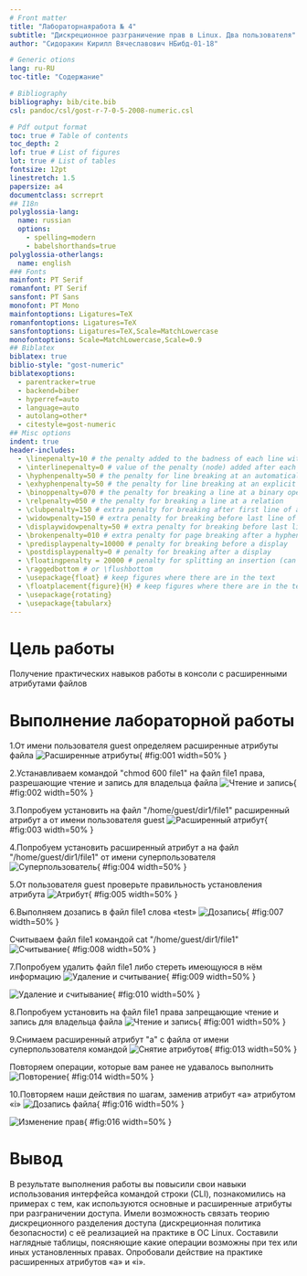 ```yaml
---
# Front matter
title: "Лабораторнаяработа № 4"
subtitle: "Дискреционное разграничение прав в Linux. Два пользователя"
author: "Сидоракин Кирилл Вячеславович НБибд-01-18"

# Generic otions
lang: ru-RU
toc-title: "Содержание"

# Bibliography
bibliography: bib/cite.bib
csl: pandoc/csl/gost-r-7-0-5-2008-numeric.csl

# Pdf output format
toc: true # Table of contents
toc_depth: 2
lof: true # List of figures
lot: true # List of tables
fontsize: 12pt
linestretch: 1.5
papersize: a4
documentclass: scrreprt
## I18n
polyglossia-lang:
  name: russian
  options:
	- spelling=modern
	- babelshorthands=true
polyglossia-otherlangs:
  name: english
### Fonts
mainfont: PT Serif
romanfont: PT Serif
sansfont: PT Sans
monofont: PT Mono
mainfontoptions: Ligatures=TeX
romanfontoptions: Ligatures=TeX
sansfontoptions: Ligatures=TeX,Scale=MatchLowercase
monofontoptions: Scale=MatchLowercase,Scale=0.9
## Biblatex
biblatex: true
biblio-style: "gost-numeric"
biblatexoptions:
  - parentracker=true
  - backend=biber
  - hyperref=auto
  - language=auto
  - autolang=other*
  - citestyle=gost-numeric
## Misc options
indent: true
header-includes:
  - \linepenalty=10 # the penalty added to the badness of each line within a paragraph (no associated penalty node) Increasing the value makes tex try to have fewer lines in the paragraph.
  - \interlinepenalty=0 # value of the penalty (node) added after each line of a paragraph.
  - \hyphenpenalty=50 # the penalty for line breaking at an automatically inserted hyphen
  - \exhyphenpenalty=50 # the penalty for line breaking at an explicit hyphen
  - \binoppenalty=070 # the penalty for breaking a line at a binary operator
  - \relpenalty=050 # the penalty for breaking a line at a relation
  - \clubpenalty=150 # extra penalty for breaking after first line of a paragraph
  - \widowpenalty=150 # extra penalty for breaking before last line of a paragraph
  - \displaywidowpenalty=50 # extra penalty for breaking before last line before a display math
  - \brokenpenalty=010 # extra penalty for page breaking after a hyphenated line
  - \predisplaypenalty=10000 # penalty for breaking before a display
  - \postdisplaypenalty=0 # penalty for breaking after a display
  - \floatingpenalty = 20000 # penalty for splitting an insertion (can only be split footnote in standard LaTeX)
  - \raggedbottom # or \flushbottom
  - \usepackage{float} # keep figures where there are in the text
  - \floatplacement{figure}{H} # keep figures where there are in the text
  - \usepackage{rotating}
  - \usepackage{tabularx}
---
```


# Цель работы

Получение практических навыков работы в консоли с расширенными атрибутами файлов

# Выполнение лабораторной работы

1.От имени пользователя guest определяем расширенные атрибуты файла
![Расширенные атрибуты](image/1.jpg){ #fig:001 width=50% }

2.Устанавливаем командой "chmod 600 file1" на файл file1 права, разрешающие чтение и запись для владельца файла
![Чтение и запись](image/2.jpg){ #fig:002 width=50% }

3.Попробуем установить на файл "/home/guest/dir1/file1" расширенный атрибут a от имени пользователя guest
![Расширенный атрибут](image/3.jpg){ #fig:003 width=50% }

4.Попробуем установить расширенный атрибут a на файл "/home/guest/dir1/file1" от имени суперпользователя
![Суперпользователь](image/4.jpg){ #fig:004 width=50% }

5.От пользователя guest проверьте правильность установления атрибута
![Атрибут](image/5.jpg){ #fig:005 width=50% }

6.Выполняем дозапись в файл file1 слова «test» 
![Дозапись](image/6.jpg){ #fig:007 width=50% }

Считываем файл file1 командой cat "/home/guest/dir1/file1" 
![Считывание](image/6.1.jpg){ #fig:008 width=50% }

7.Попробуем удалить файл file1 либо стереть имеющуюся в нём информацию 
![Удаление и считывание](image/7.jpg){ #fig:009 width=50% }

![Удаление и считывание](image/7.1.jpg){ #fig:010 width=50% }

8.Попробуем установить на файл file1 права запрещающие чтение и запись для владельца файла
![Чтение и запись](image/8.jpg){ #fig:001 width=50% }

9.Снимаем расширенный атрибут "a" с файла от имени суперпользователя командой 
![Снятие атрибутов](image/9.jpg){ #fig:013 width=50% }

Повторяем операции, которые вам ранее не удавалось выполнить
![Повторение](image/9.1.jpg){ #fig:014 width=50% }

10.Повторяем наши действия по шагам, заменив атрибут «a» атрибутом «i»
![Дозапись файла](image/10.jpg){ #fig:016 width=50% }

![Изменение прав](image/10.1.jpg){ #fig:016 width=50% }

# Вывод

В результате выполнения работы вы повысили свои навыки использования интерфейса командой строки (CLI), познакомились на примерах с тем, как используются основные и расширенные атрибуты при разграничении доступа. Имели возможность связать теорию дискреционного разделения доступа (дискреционная политика безопасности) с её реализацией на практике в ОС Linux. Составили наглядные таблицы, поясняющие какие операции возможны при тех или иных установленных правах. Опробовали действие на практике расширенных атрибутов «а» и «i».